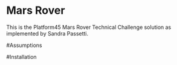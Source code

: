 # Mars Rover
This is the Platform45 Mars Rover Technical Challenge solution
as implemented by Sandra Passetti.

#Assumptions

#Installation

